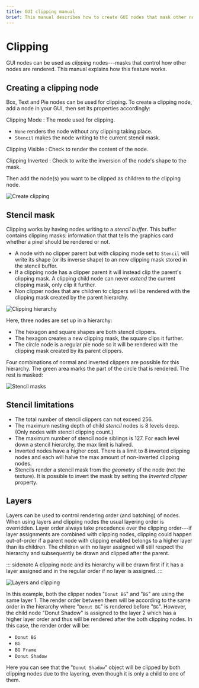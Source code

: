 ```yaml
---
title: GUI clipping manual
brief: This manual describes how to create GUI nodes that mask other nodes through stencil clipping.
---
```


# Clipping

GUI nodes can be used as *clipping* nodes---masks that control how other nodes are rendered. This manual explains how this feature works.

## Creating a clipping node

Box, Text and Pie nodes can be used for clipping. To create a clipping node, add a node in your GUI, then set its properties accordingly:

Clipping Mode
: The mode used for clipping.
  - `None` renders the node without any clipping taking place.
  - `Stencil` makes the node writing to the current stencil mask.

Clipping Visible
: Check to render the content of the node.

Clipping Inverted
: Check to write the inversion of the node's shape to the mask.

Then add the node(s) you want to be clipped as children to the clipping node.

![Create clipping](images/gui-clipping/create.png)

## Stencil mask

Clipping works by having nodes writing to a *stencil buffer*. This buffer contains clipping masks: information that that tells the graphics card whether a pixel should be rendered or not.

- A node with no clipper parent but with clipping mode set to `Stencil` will write its shape (or its inverse shape) to an new clipping mask stored in the stencil buffer.
- If a clipping node has a clipper parent it will instead clip the parent's clipping mask. A clipping child node can never _extend_ the current clipping mask, only clip it further.
- Non clipper nodes that are children to clippers will be rendered with the clipping mask created by the parent hierarchy.

![Clipping hierarchy](images/gui-clipping/setup.png)

Here, three nodes are set up in a hierarchy:

- The hexagon and square shapes are both stencil clippers.
- The hexagon creates a new clipping mask, the square clips it further.
- The circle node is a regular pie node so it will be rendered with the clipping mask created by its parent clippers.

Four combinations of normal and inverted clippers are possible for this hierarchy. The green area marks the part of the circle that is rendered. The rest is masked:

![Stencil masks](images/gui-clipping/modes.png)

## Stencil limitations

- The total number of stencil clippers can not exceed 256.
- The maximum nesting depth of child _stencil_ nodes is 8 levels deep. (Only nodes with stencil clipping count.)
- The maximum number of stencil node siblings is 127. For each level down a stencil hierarchy, the max limit is halved.
- Inverted nodes have a higher cost. There is a limit to 8 inverted clipping nodes and each will halve the max amount of non-inverted clipping nodes.
- Stencils render a stencil mask from the _geometry_ of the node (not the texture). It is possible to invert the mask by setting the *Inverted clipper* property.


## Layers

Layers can be used to control rendering order (and batching) of nodes. When using layers and clipping nodes the usual layering order is overridden. Layer order always take precedence over the clipping order---if layer assignments are combined with clipping nodes, clipping could happen out-of-order if a parent node with clipping enabled belongs to a higher layer than its children. The children with no layer assigned will still respect the hierarchy and subsequently be drawn and clipped after the parent.

::: sidenote
A clipping node and its hierarchy will be drawn first if it has a layer assigned and in the regular order if no layer is assigned.
:::

![Layers and clipping](images/gui-clipping/layers.png)

In this example, both the clipper nodes "`Donut BG`" and "`BG`" are using the same layer 1. The render order between them will be according to the same order in the hierarchy where "`Donut BG`" is rendered before "`BG`". However, the child node "Donut Shadow" is assigned to the layer 2 which has a higher layer order and thus will be rendered after the both clipping nodes. In this case, the render order will be:

- `Donut BG`
- `BG`
- `BG Frame`
- `Donut Shadow`

Here you can see that the "`Donut Shadow`" object will be clipped by both clipping nodes due to the layering, even though it is only a child to one of them.

